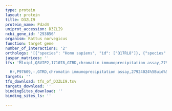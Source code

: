 ```yaml
---
type: protein
layout: protein
title: D3ZLI9
protein_name: Pdzd4
uniprot_accession: D3ZLI9
ncbi_gene_id: '293856'
organism: Rattus norvegicus
function: target gene
number_of_interactions: '2'
orthologs: '[{"species": "Homo sapiens", "id": ["Q17RL8"]}, {"species": "Mus musculus", "id": ["<a href=\"/protein/q9qy39\">Q9QY39</a>"]}]'
jaspar_matrices: ''
tfs: 'Mlxipl,Q8VIP2,171078,GTRD,chromatin immunoprecipitation assay,27924024%5Buid%5D,No

  Hr,P97609,-,GTRD,chromatin immunoprecipitation assay,27924024%5Buid%5D,No'
targets: ''
tfs_download: tfs_of_D3ZLI9.tsv
targets_download: ''
bindingSites_download: ''
binding_sites_ls: ''

---
```

